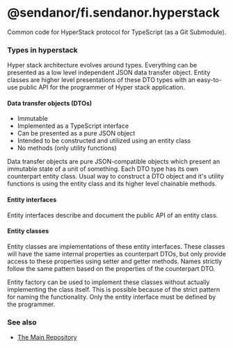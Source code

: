 # @sendanor/fi.sendanor.hyperstack

Common code for HyperStack protocol for TypeScript (as a Git Submodule).

### Types in hyperstack

Hyper stack architecture evolves around types. Everything can be presented as a
low level independent JSON data transfer object. Entity classes are higher level
presentations of these DTO types with an easy-to-use public API for the programmer
of Hyper stack application.

#### Data transfer objects (DTOs)

* Immutable
* Implemented as a TypeScript interface
* Can be presented as a pure JSON object
* Intended to be constructed and utilized using an entity class
* No methods (only utility functions)

Data transfer objects are pure JSON-compatible objects which present an immutable
state of a unit of something. Each DTO type has its own counterpart entity class. 
Usual way to construct a DTO object and it's utility functions is using the 
entity class and its higher level chainable methods.

#### Entity interfaces

Entity interfaces describe and document the public API of an entity class. 

#### Entity classes

Entity classes are implementations of these entity interfaces. These classes
will have the same internal properties as counterpart DTOs, but only provide 
access to these properties using setter and getter methods. Names strictly 
follow the same pattern based on the properties of the counterpart DTO. 

Entity factory can be used to implement these classes without actually 
implementing the class itself. This is possible because of the strict pattern
for naming the functionality. Only the entity interface must be defined by the 
programmer.

### See also

* [The Main Repository](https://github.com/sendanor/hyperstack)

